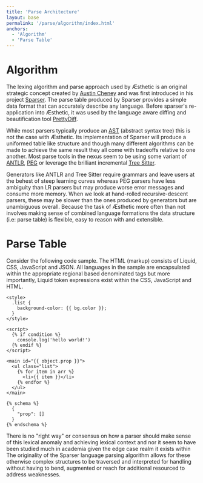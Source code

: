 ```yaml
---
title: 'Parse Architecture'
layout: base
permalink: '/parse/algorithm/index.html'
anchors:
  - 'Algorithm'
  - 'Parse Table'
---
```


# Algorithm

The lexing algorithm and parse approach used by Æsthetic is an original strategic concept created by [Austin Cheney](https://github.com/prettydiff) and was first introduced in his project [Sparser](https://sparser.io/). The parse table produced by Sparser provides a simple data format that can accurately describe any language. Before sparser's re-application into Æsthetic, it was used by the language aware diffing and beautification tool [PrettyDiff](https://prettydiff.com/).

While most parsers typically produce an [AST](https://en.wikipedia.org/wiki/Abstract_syntax_tree) (abstract syntax tree) this is not the case with Æsthetic. Its implementation of Sparser will produce a uniformed table like structure and though many different algorithms can be made to achieve the same result they all come with tradeoffs relative to one another. Most parse tools in the nexus seem to be using some variant of [ANTLR](https://en.wikipedia.org/wiki/ANTLR), [PEG](https://en.wikipedia.org/wiki/Parsing_expression_grammar) or leverage the brilliant incremental [Tree Sitter](https://tree-sitter.github.io).

Generators like ANTLR and Tree Sitter require grammars and leave users at the behest of steep learning curves whereas PEG parsers have less ambiguity than LR parsers but may produce worse error messages and consume more memory. When we look at hand-rolled recursive-descent parsers, these may be slower than the ones produced by generators but are unambiguous overall. Because the task of Æsthetic more often than not involves making sense of combined language formations the data structure (i.e: parse table) is flexible, easy to reason with and extensible.

# Parse Table

Consider the following code sample. The HTML (markup) consists of Liquid, CSS, JavaScript and JSON. All languages in the sample are encapsulated within the appropriate regional based denominated tags but more importantly, Liquid token expressions exist within the CSS, JavaScript and HTML.

<!-- prettier-ignore -->
```liquid
<style>
  .list {
    background-color: {{ bg.color }};
  }
</style>

<script>
  {% if condition %}
    console.log('hello world!')
  {% endif %}
</script>

<main id="{{ object.prop }}">
  <ul class="list">
    {% for item in arr %}
      <li>{{ item }}</li>
    {% endfor %}
  </ul>
</main>

{% schema %}
  {
    "prop": []
  }
{% endschema %}
```

There is no "right way" or consensus on how a parser should make sense of this lexical anomaly and achieving lexical context and nor it seem to have been studied much in academia given the edge case realm it exists within The originality of the Sparser language parsing algorithm allows for these otherwise complex structures to be traversed and interpreted for handling without having to bend, augmented or reach for additional resourced to address weaknesses.
